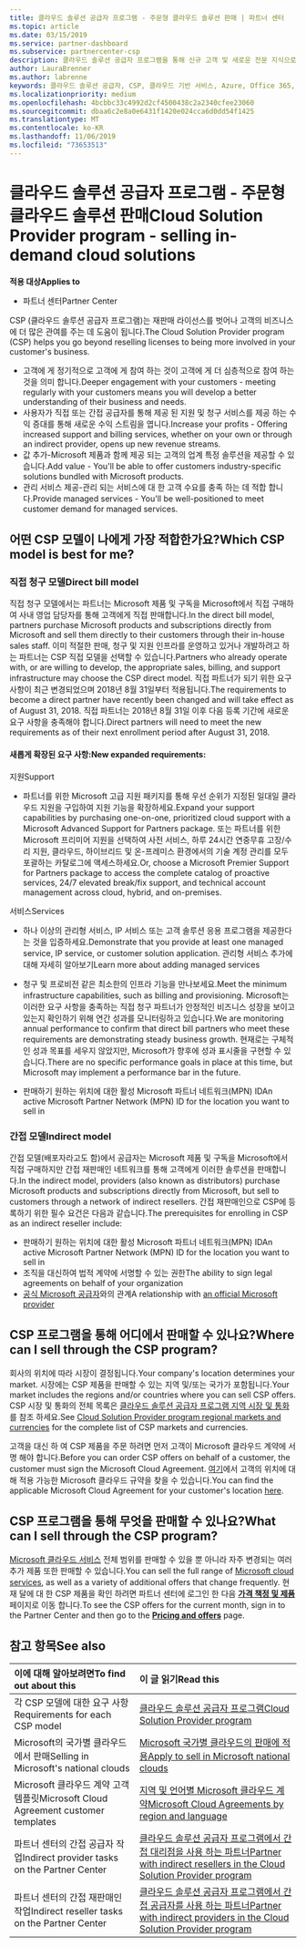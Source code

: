 ```yaml
---
title: 클라우드 솔루션 공급자 프로그램 - 주문형 클라우드 솔루션 판매 | 파트너 센터
ms.topic: article
ms.date: 03/15/2019
ms.service: partner-dashboard
ms.subservice: partnercenter-csp
description: 클라우드 솔루션 공급자 프로그램을 통해 신규 고객 및 새로운 전문 지식으로 비즈니스를 성장시킬 수 있습니다.
author: LauraBrenner
ms.author: labrenne
keywords: 클라우드 솔루션 공급자, CSP, 클라우드 기반 서비스, Azure, Office 365, Dynamics, CSP 파트너, CSP에서 판매, 직접 파트너, 직접 CSP 파트너, 간접 CSP 재판매인, 직접 CSP, 간접 CSP, 직접 모델, 간접 모델, 간접 재판매인, 간접 공급자, 공급자, 배포자, 클라우드 솔루션 공급자 프로그램
ms.localizationpriority: medium
ms.openlocfilehash: 4bcbbc33c4992d2cf4500438c2a2340cfee23060
ms.sourcegitcommit: dbaa6c2e8a0e6431f1420e024cca6d0dd54f1425
ms.translationtype: MT
ms.contentlocale: ko-KR
ms.lasthandoff: 11/06/2019
ms.locfileid: "73653513"
---
```

# <a name="cloud-solution-provider-program---selling-in-demand-cloud-solutions"></a><span data-ttu-id="5619b-104">클라우드 솔루션 공급자 프로그램 - 주문형 클라우드 솔루션 판매</span><span class="sxs-lookup"><span data-stu-id="5619b-104">Cloud Solution Provider program - selling in-demand cloud solutions</span></span> 

<span data-ttu-id="5619b-105">**적용 대상**</span><span class="sxs-lookup"><span data-stu-id="5619b-105">**Applies to**</span></span>

-  <span data-ttu-id="5619b-106">파트너 센터</span><span class="sxs-lookup"><span data-stu-id="5619b-106">Partner Center</span></span>

<span data-ttu-id="5619b-107">CSP (클라우드 솔루션 공급자 프로그램)는 재판매 라이선스를 벗어나 고객의 비즈니스에 더 많은 관여를 주는 데 도움이 됩니다.</span><span class="sxs-lookup"><span data-stu-id="5619b-107">The Cloud Solution Provider program (CSP) helps you go beyond reselling licenses to being more involved in your customer's business.</span></span>
 
- <span data-ttu-id="5619b-108">고객에 게 정기적으로 고객에 게 참여 하는 것이 고객에 게 더 심층적으로 참여 하는 것을 의미 합니다.</span><span class="sxs-lookup"><span data-stu-id="5619b-108">Deeper engagement with your customers - meeting regularly with your customers means you will develop a better understanding of their business and needs.</span></span>
- <span data-ttu-id="5619b-109">사용자가 직접 또는 간접 공급자를 통해 제공 된 지원 및 청구 서비스를 제공 하는 수익 증대를 통해 새로운 수익 스트림을 엽니다.</span><span class="sxs-lookup"><span data-stu-id="5619b-109">Increase your profits - Offering increased support and billing services, whether on your own or through an indirect provider, opens up new revenue streams.</span></span>  
- <span data-ttu-id="5619b-110">값 추가-Microsoft 제품과 함께 제공 되는 고객의 업계 특정 솔루션을 제공할 수 있습니다.</span><span class="sxs-lookup"><span data-stu-id="5619b-110">Add value - You'll be able to offer customers industry-specific solutions bundled with Microsoft products.</span></span>
- <span data-ttu-id="5619b-111">관리 서비스 제공-관리 되는 서비스에 대 한 고객 수요를 충족 하는 데 적합 합니다.</span><span class="sxs-lookup"><span data-stu-id="5619b-111">Provide managed services - You'll be well-positioned to meet customer demand for managed services.</span></span> 

## <a name="which-csp-model-is-best-for-me"></a><span data-ttu-id="5619b-112">어떤 CSP 모델이 나에게 가장 적합한가요?</span><span class="sxs-lookup"><span data-stu-id="5619b-112">Which CSP model is best for me?</span></span>

### <a name="direct-bill-model"></a><span data-ttu-id="5619b-113">직접 청구 모델</span><span class="sxs-lookup"><span data-stu-id="5619b-113">Direct bill model</span></span>

 <span data-ttu-id="5619b-114">직접 청구 모델에서는 파트너는 Microsoft 제품 및 구독을 Microsoft에서 직접 구매하여 사내 영업 담당자를 통해 고객에게 직접 판매합니다.</span><span class="sxs-lookup"><span data-stu-id="5619b-114">In the direct bill model, partners purchase Microsoft products and subscriptions directly from Microsoft and sell them directly to their customers through their in-house sales staff.</span></span> <span data-ttu-id="5619b-115">이미 적절한 판매, 청구 및 지원 인프라를 운영하고 있거나 개발하려고 하는 파트너는 CSP 직접 모델을 선택할 수 있습니다.</span><span class="sxs-lookup"><span data-stu-id="5619b-115">Partners who already operate with, or are willing to develop, the appropriate sales, billing, and support infrastructure may choose the CSP direct model.</span></span> <span data-ttu-id="5619b-116">직접 파트너가 되기 위한 요구 사항이 최근 변경되었으며 2018년 8월 31일부터 적용됩니다.</span><span class="sxs-lookup"><span data-stu-id="5619b-116">The requirements to become a direct partner have recently been changed and will take effect as of August 31, 2018.</span></span> <span data-ttu-id="5619b-117">직접 파트너는 2018년 8월 31일 이후 다음 등록 기간에 새로운 요구 사항을 충족해야 합니다.</span><span class="sxs-lookup"><span data-stu-id="5619b-117">Direct partners will need to meet the new requirements as of their next enrollment period after August 31, 2018.</span></span>


#### <a name="new-expanded-requirements"></a><span data-ttu-id="5619b-118">새롭게 확장된 요구 사항:</span><span class="sxs-lookup"><span data-stu-id="5619b-118">New expanded requirements:</span></span>

<span data-ttu-id="5619b-119">지원</span><span class="sxs-lookup"><span data-stu-id="5619b-119">Support</span></span>
- <span data-ttu-id="5619b-120">파트너를 위한 Microsoft 고급 지원 패키지를 통해 우선 순위가 지정된 일대일 클라우드 지원을 구입하여 지원 기능을 확장하세요.</span><span class="sxs-lookup"><span data-stu-id="5619b-120">Expand your support capabilities by purchasing one-on-one, prioritized cloud support with a Microsoft Advanced Support for Partners package.</span></span> <span data-ttu-id="5619b-121">또는 파트너를 위한 Microsoft 프리미어 지원을 선택하여 사전 서비스, 하루 24시간 연중무휴 고장/수리 지원, 클라우드, 하이브리드 및 온-프레미스 환경에서의 기술 계정 관리를 모두 포괄하는 카탈로그에 액세스하세요.</span><span class="sxs-lookup"><span data-stu-id="5619b-121">Or, choose a Microsoft Premier Support for Partners package to access the complete catalog of proactive services, 24/7 elevated break/fix support, and technical account management across cloud, hybrid, and on-premises.</span></span> 

<span data-ttu-id="5619b-122">서비스</span><span class="sxs-lookup"><span data-stu-id="5619b-122">Services</span></span>

- <span data-ttu-id="5619b-123">하나 이상의 관리형 서비스, IP 서비스 또는 고객 솔루션 응용 프로그램을 제공한다는 것을 입증하세요.</span><span class="sxs-lookup"><span data-stu-id="5619b-123">Demonstrate that you provide at least one managed service, IP service, or customer solution application.</span></span> <span data-ttu-id="5619b-124">관리형 서비스 추가에 대해 자세히 알아보기</span><span class="sxs-lookup"><span data-stu-id="5619b-124">Learn more about adding managed services</span></span>

- <span data-ttu-id="5619b-125">청구 및 프로비전 같은 최소한의 인프라 기능을 만나보세요.</span><span class="sxs-lookup"><span data-stu-id="5619b-125">Meet the minimum infrastructure capabilities, such as billing and provisioning.</span></span>
<span data-ttu-id="5619b-126">Microsoft는 이러한 요구 사항을 충족하는 직접 청구 파트너가 안정적인 비즈니스 성장을 보이고 있는지 확인하기 위해 연간 성과를 모니터링하고 있습니다.</span><span class="sxs-lookup"><span data-stu-id="5619b-126">We are monitoring annual performance to confirm that direct bill partners who meet these requirements are demonstrating steady business growth.</span></span> <span data-ttu-id="5619b-127">현재로는 구체적인 성과 목표를 세우지 않았지만, Microsoft가 향후에 성과 표시줄을 구현할 수 있습니다.</span><span class="sxs-lookup"><span data-stu-id="5619b-127">There are no specific performance goals in place at this time, but Microsoft may implement a performance bar in the future.</span></span> 

- <span data-ttu-id="5619b-128">판매하기 원하는 위치에 대한 활성 Microsoft 파트너 네트워크(MPN) ID</span><span class="sxs-lookup"><span data-stu-id="5619b-128">An active Microsoft Partner Network (MPN) ID for the location you want to sell in</span></span>


### <a name="indirect-model"></a><span data-ttu-id="5619b-129">간접 모델</span><span class="sxs-lookup"><span data-stu-id="5619b-129">Indirect model</span></span>

<span data-ttu-id="5619b-130">간접 모델(배포자라고도 함)에서 공급자는 Microsoft 제품 및 구독을 Microsoft에서 직접 구매하지만 간접 재판매인 네트워크를 통해 고객에게 이러한 솔루션을 판매합니다.</span><span class="sxs-lookup"><span data-stu-id="5619b-130">In the indirect model, providers (also known as distributors) purchase Microsoft products and subscriptions directly from Microsoft, but sell to customers through a network of indirect resellers.</span></span> <span data-ttu-id="5619b-131">간접 재판매인으로 CSP에 등록하기 위한 필수 요건은 다음과 같습니다.</span><span class="sxs-lookup"><span data-stu-id="5619b-131">The prerequisites for enrolling in CSP as an indirect reseller include:</span></span>

- <span data-ttu-id="5619b-132">판매하기 원하는 위치에 대한 활성 Microsoft 파트너 네트워크(MPN) ID</span><span class="sxs-lookup"><span data-stu-id="5619b-132">An active Microsoft Partner Network (MPN) ID for the location you want to sell in</span></span>
- <span data-ttu-id="5619b-133">조직을 대신하여 법적 계약에 서명할 수 있는 권한</span><span class="sxs-lookup"><span data-stu-id="5619b-133">The ability to sign legal agreements on behalf of your organization</span></span>
- <span data-ttu-id="5619b-134">[공식 Microsoft 공급자](https://partnercenter.microsoft.com/partner/find-a-provider)와의 관계</span><span class="sxs-lookup"><span data-stu-id="5619b-134">A relationship with [an official Microsoft provider](https://partnercenter.microsoft.com/partner/find-a-provider)</span></span>


## <a name="where-can-i-sell-through-the-csp-program"></a><span data-ttu-id="5619b-135">CSP 프로그램을 통해 어디에서 판매할 수 있나요?</span><span class="sxs-lookup"><span data-stu-id="5619b-135">Where can I sell through the CSP program?</span></span>

<span data-ttu-id="5619b-136">회사의 위치에 따라 시장이 결정됩니다.</span><span class="sxs-lookup"><span data-stu-id="5619b-136">Your company's location determines your market.</span></span> <span data-ttu-id="5619b-137">시장에는 CSP 제품을 판매할 수 있는 지역 및/또는 국가가 포함됩니다.</span><span class="sxs-lookup"><span data-stu-id="5619b-137">Your market includes the regions and/or countries where you can sell CSP offers.</span></span> <span data-ttu-id="5619b-138">CSP 시장 및 통화의 전체 목록은 [클라우드 솔루션 공급자 프로그램 지역 시장 및 통화](regional-authorization-overview.md) 를 참조 하세요.</span><span class="sxs-lookup"><span data-stu-id="5619b-138">See [Cloud Solution Provider program regional markets and currencies](regional-authorization-overview.md) for the complete list of CSP markets and currencies.</span></span>

<span data-ttu-id="5619b-139">고객을 대신 하 여 CSP 제품을 주문 하려면 먼저 고객이 Microsoft 클라우드 계약에 서명 해야 합니다.</span><span class="sxs-lookup"><span data-stu-id="5619b-139">Before you can order CSP offers on behalf of a customer, the customer must sign the Microsoft Cloud Agreement.</span></span> <span data-ttu-id="5619b-140">[여기](agreements.md)에서 고객의 위치에 대해 적용 가능한 Microsoft 클라우드 규약을 찾을 수 있습니다.</span><span class="sxs-lookup"><span data-stu-id="5619b-140">You can find the applicable Microsoft Cloud Agreement for your customer's location [here](agreements.md).</span></span>  

## <a name="what-can-i-sell-through-the-csp-program"></a><span data-ttu-id="5619b-141">CSP 프로그램을 통해 무엇을 판매할 수 있나요?</span><span class="sxs-lookup"><span data-stu-id="5619b-141">What can I sell through the CSP program?</span></span>

<span data-ttu-id="5619b-142">[Microsoft 클라우드 서비스](https://partner.microsoft.com/cloud-solution-provider/products-and-services) 전체 범위를 판매할 수 있을 뿐 아니라 자주 변경되는 여러 추가 제품 또한 판매할 수 있습니다.</span><span class="sxs-lookup"><span data-stu-id="5619b-142">You can sell the full range of [Microsoft cloud services](https://partner.microsoft.com/cloud-solution-provider/products-and-services), as well as a variety of additional offers that change frequently.</span></span> <span data-ttu-id="5619b-143">현재 달에 대 한 CSP 제품을 확인 하려면 파트너 센터에 로그인 한 다음 [**가격 책정 및 제품**](https://partnercenter.microsoft.com/pcv/sales) 페이지로 이동 합니다.</span><span class="sxs-lookup"><span data-stu-id="5619b-143">To see the CSP offers for the current month, sign in to the Partner Center and then go to the [**Pricing and offers**](https://partnercenter.microsoft.com/pcv/sales) page.</span></span>

## <a name="see-also"></a><span data-ttu-id="5619b-144">참고 항목</span><span class="sxs-lookup"><span data-stu-id="5619b-144">See also</span></span> 


|<span data-ttu-id="5619b-145">**이에 대해 알아보려면**</span><span class="sxs-lookup"><span data-stu-id="5619b-145">**To find out about this**</span></span>   |<span data-ttu-id="5619b-146">**이 글 읽기**</span><span class="sxs-lookup"><span data-stu-id="5619b-146">**Read this**</span></span>   |
|:---------------------------|:--------------------|
|<span data-ttu-id="5619b-147">각 CSP 모델에 대한 요구 사항</span><span class="sxs-lookup"><span data-stu-id="5619b-147">Requirements for each CSP model</span></span>   | [<span data-ttu-id="5619b-148">클라우드 솔루션 공급자 프로그램</span><span class="sxs-lookup"><span data-stu-id="5619b-148">Cloud Solution Provider program</span></span>](https://partnercenter.microsoft.com/partner/cloud-solution-provider)|
|<span data-ttu-id="5619b-149">Microsoft의 국가별 클라우드에서 판매</span><span class="sxs-lookup"><span data-stu-id="5619b-149">Selling in Microsoft's national clouds</span></span>   | [<span data-ttu-id="5619b-150">Microsoft 국가별 클라우드의 판매에 적용</span><span class="sxs-lookup"><span data-stu-id="5619b-150">Apply to sell in Microsoft national clouds</span></span>](csp-national-clouds-overview.md)|
|<span data-ttu-id="5619b-151">Microsoft 클라우드 계약 고객 템플릿</span><span class="sxs-lookup"><span data-stu-id="5619b-151">Microsoft Cloud Agreement customer templates</span></span>   |[<span data-ttu-id="5619b-152">지역 및 언어별 Microsoft 클라우드 계약</span><span class="sxs-lookup"><span data-stu-id="5619b-152">Microsoft Cloud Agreements by region and language</span></span>](agreements.md)|
|<span data-ttu-id="5619b-153">파트너 센터의 간접 공급자 작업</span><span class="sxs-lookup"><span data-stu-id="5619b-153">Indirect provider tasks on the Partner Center</span></span>  |[<span data-ttu-id="5619b-154">클라우드 솔루션 공급자 프로그램에서 간접 대리점을 사용 하는 파트너</span><span class="sxs-lookup"><span data-stu-id="5619b-154">Partner with indirect resellers in the Cloud Solution Provider program</span></span>](indirect-provider-tasks-in-partner-center.md)|
|<span data-ttu-id="5619b-155">파트너 센터의 간접 재판매인 작업</span><span class="sxs-lookup"><span data-stu-id="5619b-155">Indirect reseller tasks on the Partner Center</span></span>   |[<span data-ttu-id="5619b-156">클라우드 솔루션 공급자 프로그램에서 간접 공급자를 사용 하는 파트너</span><span class="sxs-lookup"><span data-stu-id="5619b-156">Partner with indirect providers in the Cloud Solution Provider program</span></span>](indirect-reseller-tasks-in-partner-center.md)|
